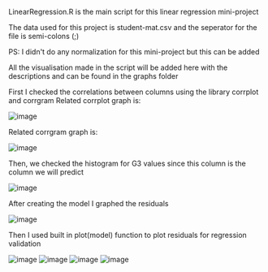 LinearRegression.R is the main script for this linear regression mini-project

The data used for this project is student-mat.csv and the seperator for the file is semi-colons (;)

PS: I didn't do any normalization for this mini-project but this can be added

All the visualisation made in the script will be added here with the descriptions and can be found in the graphs folder

First I checked the correlations between columns using the library corrplot and corrgram 
Related corrplot graph is:

![image](https://github.com/bahaozsahin/machine-learning-with-R/blob/main/linear-regression/graphs/correlation_plot.png?raw=true)

Related corrgram graph is:

![image](https://github.com/bahaozsahin/machine-learning-with-R/blob/main/linear-regression/graphs/corrogram_plot.png?raw=true)

Then, we checked the histogram for G3 values since this column is the column we will predict

![image](https://github.com/bahaozsahin/machine-learning-with-R/blob/main/linear-regression/graphs/hist_g3.png?raw=true)

After creating the model I graphed the residuals

![image](https://github.com/bahaozsahin/machine-learning-with-R/blob/main/linear-regression/graphs/residual_hist.png?raw=true)

Then I used built in plot(model) function to plot residuals for regression validation

![image](https://github.com/bahaozsahin/machine-learning-with-R/blob/main/linear-regression/graphs/res_plot1.png?raw=true)
![image](https://github.com/bahaozsahin/machine-learning-with-R/blob/main/linear-regression/graphs/res_plot2.png?raw=true)
![image](https://github.com/bahaozsahin/machine-learning-with-R/blob/main/linear-regression/graphs/res_plot3.png?raw=true)
![image](https://github.com/bahaozsahin/machine-learning-with-R/blob/main/linear-regression/graphs/res_plot4.png?raw=true)

